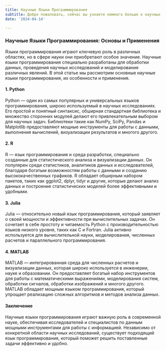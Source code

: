 ```yaml
---
title: Научные Языки Программирования
subtitle: Добро пожаловать, сейчас вы узнаете немного больше о научных языках программирования
date: '2024-04-14'

---
```





    

    

### Научные Языки Программирования: Основы и Применения
Языки программирования играют ключевую роль в различных областях, но в сфере науки они приобретают особое значение. Научные языки программирования специально разработаны для обработки данных, проведения научных исследований и моделирования различных явлений. В этой статье мы рассмотрим основные научные языки программирования, их особенности и применения.
#### 1. Python
Python — один из самых популярных и универсальных языков программирования, широко используемый в научных исследованиях. Его простой и понятный синтаксис, обширная стандартная библиотека и множество сторонних модулей делают его привлекательным выбором для научных задач. Библиотеки такие как NumPy, SciPy, Pandas и Matplotlib предоставляют мощные инструменты для работы с данными, выполнения вычислений, визуализации результатов и многого другого.
#### 2. R
R — язык программирования и среда разработки, специально созданные для статистического анализа и визуализации данных. Он популярен среди статистиков, аналитиков данных и исследователей, благодаря богатым возможностям работы с данными и созданию высококачественных графиков. R обладает обширным набором пакетов, таких как ggplot2, dplyr, tidyr и другие, которые делают анализ данных и построение статистических моделей более эффективными и удобными.
#### 3. Julia
Julia — относительно новый язык программирования, который заявляет о своей мощности и эффективности при вычислительных задачах. Он сочетает в себе простоту и читаемость Python с производительностью языков низкого уровня, таких как C и Fortran. Julia активно используется для вычислительной науки, моделирования, численных расчетов и параллельного программирования.
#### 4. MATLAB
MATLAB — интегрированная среда для численных расчетов и визуализации данных, которая широко используется в инженерии, науке и образовании. Он предоставляет богатый набор инструментов для работы с математическими выражениями, моделирования систем, обработки сигналов, обработки изображений и многого другого. MATLAB обладает мощным языком программирования, который упрощает реализацию сложных алгоритмов и методов анализа данных.
#### Заключение
Научные языки программирования играют важную роль в современной науке, обеспечивая исследователей и специалистов по данным мощными инструментами для работы с информацией. Независимо от конкретной области научных исследований, существует подходящий язык программирования, который поможет решить поставленные задачи эффективно и удобно.






